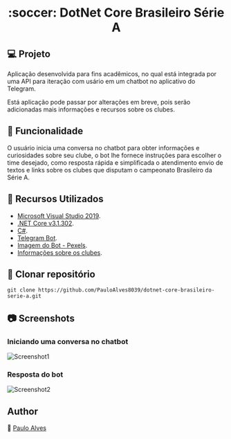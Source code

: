 <h1 align="center">:soccer: DotNet Core Brasileiro Série A</h1>

## :computer: Projeto

Aplicação desenvolvida para fins acadêmicos, no qual está integrada por uma API para iteração com usário em um chatbot no aplicativo do Telegram.

Está aplicação pode passar por alterações em breve, pois serão adicionadas mais informações e recursos sobre os clubes. 

## :rocket: Funcionalidade

O usuário inicia uma conversa no chatbot para obter informações e curiosidades sobre seu clube, o bot lhe fornece instruções para escolher o time desejado, 
como resposta rápida e simplificada o atendimento envio de textos e links sobre os clubes que disputam o campeonato Brasileiro da Série A.

## :wrench: Recursos Utilizados

- [Microsoft Visual Studio 2019](https://visualstudio.microsoft.com/pt-br/downloads/).
- [.NET Core v3.1.302](https://dotnet.microsoft.com/download/dotnet-core/3.1).
- [C#](https://code.visualstudio.com/).
- [Telegram Bot](https://telegrambots.github.io/book/index.html).
- [Imagem do Bot - Pexels](https://www.pexels.com/pt-br/foto/campo-area-grama-esporte-47730/).
- [Informações sobre os clubes](https://pt.wikipedia.org/wiki/Campeonato_Brasileiro_de_Futebol_de_2020_-_S%C3%A9rie_A).

## :floppy_disk: Clonar repositório

```git clone https://github.com/PauloAlves8039/dotnet-core-brasileiro-serie-a.git```

## :camera: Screenshots

### Iniciando uma conversa no chatbot
![Screenshot1](https://github.com/PauloAlves8039/dotnet-core-brasileiro-serie-a/blob/master/BrasileiroSerieA/Resources/screenshot1.png)

### Resposta do bot
![Screenshot2](https://github.com/PauloAlves8039/dotnet-core-brasileiro-serie-a/blob/master/BrasileiroSerieA/Resources/screenshot2.png)

## Author

:boy: [Paulo Alves](https://github.com/PauloAlves8039)
